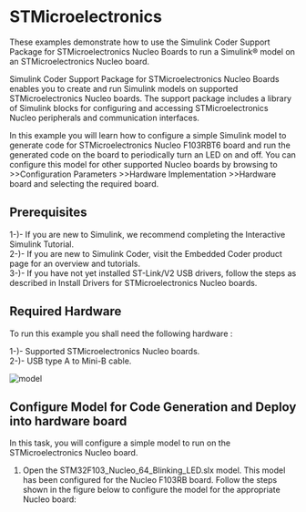 # STMicroelectronics

These examples demonstrate how to use the Simulink Coder Support Package for STMicroelectronics Nucleo Boards to run a Simulink® model on an STMicroelectronics Nucleo board.

Simulink Coder Support Package for STMicroelectronics Nucleo Boards enables you to create and run Simulink models on supported STMicroelectronics Nucleo boards. The support package includes a library of Simulink blocks for configuring and accessing STMicroelectronics Nucleo peripherals and communication interfaces.

In this example you will learn how to configure a simple Simulink model to generate code for STMicroelectronics Nucleo F103RBT6 board and run the generated code on the board to periodically turn an LED on and off. You can configure this model for other supported Nucleo boards by browsing to >>Configuration Parameters >>Hardware Implementation >>Hardware board and selecting the required board.

## Prerequisites

1-)- If you are new to Simulink, we recommend completing the Interactive Simulink Tutorial.\
2-)- If you are new to Simulink Coder, visit the Embedded Coder product page for an overview and tutorials.\
3-)- If you have not yet installed ST-Link/V2 USB drivers, follow the steps as described in Install Drivers for STMicroelectronics Nucleo boards.

## Required Hardware

To run this example you shall need the following hardware :

1-)- Supported STMicroelectronics Nucleo boards.\
2-)- USB type A to Mini-B cable.

![model](https://user-images.githubusercontent.com/43390471/51721077-1c893900-2048-11e9-88dd-3f8a28ec7c98.png)

## Configure Model for Code Generation and Deploy into hardware board

In this task, you will configure a simple model to run on the STMicroelectronics Nucleo board.

1. Open the STM32F103_Nucleo_64_Blinking_LED.slx model. This model has been configured for the Nucleo F103RB board. Follow the steps shown in the figure below to configure the model for the appropriate Nucleo board:





